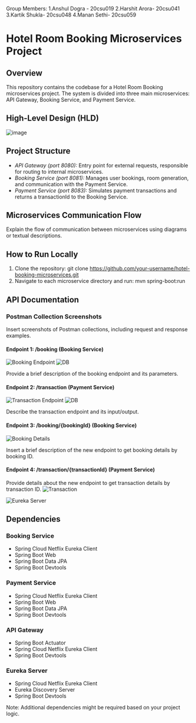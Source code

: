 Group Members:
1.Anshul Dogra - 20csu019
2.Harshit Arora- 20csu041
3.Kartik Shukla- 20csu048
4.Manan Sethi- 20csu059

# Hotel Room Booking Microservices Project

## Overview

This repository contains the codebase for a Hotel Room Booking microservices project. The system is divided into three main microservices: API Gateway, Booking Service, and Payment Service.

## High-Level Design (HLD)

![image](https://miro.com/app/board/uXjVN_mmtlk=/?share_link_id=882881977262)



## Project Structure

- *API Gateway (port 8080):* Entry point for external requests, responsible for routing to internal microservices.
- *Booking Service (port 8081):* Manages user bookings, room generation, and communication with the Payment Service.
- *Payment Service (port 8083):* Simulates payment transactions and returns a transactionId to the Booking Service.

## Microservices Communication Flow

Explain the flow of communication between microservices using diagrams or textual descriptions.

## How to Run Locally

1. Clone the repository: git clone https://github.com/your-username/hotel-booking-microservices.git
2. Navigate to each microservice directory and run: mvn spring-boot:run

## API Documentation

### Postman Collection Screenshots

Insert screenshots of Postman collections, including request and response examples.

#### Endpoint 1: /booking (Booking Service)

![Booking Endpoint](https://github.com/NitinS87/hotel-booking-ms/assets/80587065/9b953628-5c3f-4044-8723-ead39ca7dbc1)
![DB](https://github.com/NitinS87/hotel-booking-ms/assets/80587065/399478ff-ec41-4988-84ca-9bb3bafd10ee)



Provide a brief description of the booking endpoint and its parameters.

#### Endpoint 2: /transaction (Payment Service)

![Transaction Endpoint](https://github.com/NitinS87/hotel-booking-ms/assets/80587065/e73d8a68-1c12-4723-a123-ba97accba68a)
![DB](https://github.com/NitinS87/hotel-booking-ms/assets/80587065/4f359d3e-3a01-41cc-8d22-27733f9285b3)


Describe the transaction endpoint and its input/output.

#### Endpoint 3: /booking/{bookingId} (Booking Service)
![Booking Details](https://github.com/NitinS87/hotel-booking-ms/assets/80587065/7877c846-39e5-4ad4-8b92-54669323fb95)


Insert a brief description of the new endpoint to get booking details by booking ID.

#### Endpoint 4: /transaction/{transactionId} (Payment Service)

Provide details about the new endpoint to get transaction details by transaction ID.
![Transaction](https://github.com/NitinS87/hotel-booking-ms/assets/80587065/ad9228c7-9da3-439a-adda-b79f6140510d)

![Eureka Server](https://github.com/NitinS87/hotel-booking-ms/assets/80587065/2192b06d-5411-4826-9c75-b621530cd69c)


## Dependencies

### Booking Service

- Spring Cloud Netflix Eureka Client
- Spring Boot Web
- Spring Boot Data JPA
- Spring Boot Devtools

### Payment Service

- Spring Cloud Netflix Eureka Client
- Spring Boot Web
- Spring Boot Data JPA
- Spring Boot Devtools

### API Gateway

- Spring Boot Actuator
- Spring Cloud Netflix Eureka Client
- Spring Boot Devtools

### Eureka Server

- Spring Cloud Netflix Eureka Client
- Eureka Discovery Server
- Spring Boot Devtools

Note: Additional dependencies might be required based on your project logic.


